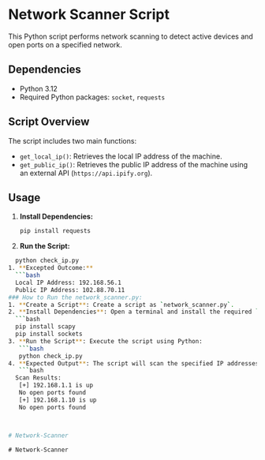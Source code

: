 # Network Scanner Script
This Python script performs network scanning to detect active devices and open ports on a specified network.
## Dependencies
- Python 3.12
- Required Python packages: `socket`, `requests`
## Script Overview
The script includes two main functions:
- `get_local_ip()`: Retrieves the local IP address of the machine.
- `get_public_ip()`: Retrieves the public IP address of the machine using an external API (`https://api.ipify.org`).
## Usage
1. **Install Dependencies:**
   ```bash
   pip install requests
2. **Run the Script:**
 ```bash
   python check_ip.py
1. **Excepted Outcome:**
   ```bash
   Local IP Address: 192.168.56.1
   Public IP Address: 102.88.70.11
### How to Run the network_scanner.py:
1. **Create a Script**: Create a script as `network_scanner.py`.
2. **Install Dependencies**: Open a terminal and install the required `requests` library using:
   ```bash
   pip install scapy
   pip install sockets
3. **Run the Script**: Execute the script using Python:
    ```bash
    python check_ip.py
4. **Expected Output**: The script will scan the specified IP addresses (`192.168.1.1` and `192.168.1.10`) for open ports and write the results to `scan_results.txt`.
    ```bash
   Scan Results:
    [+] 192.168.1.1 is up
    No open ports found
    [+] 192.168.1.10 is up
    No open ports found



#   N e t w o r k - S c a n n e r 
 
 #   N e t w o r k - S c a n n e r 
 
 

